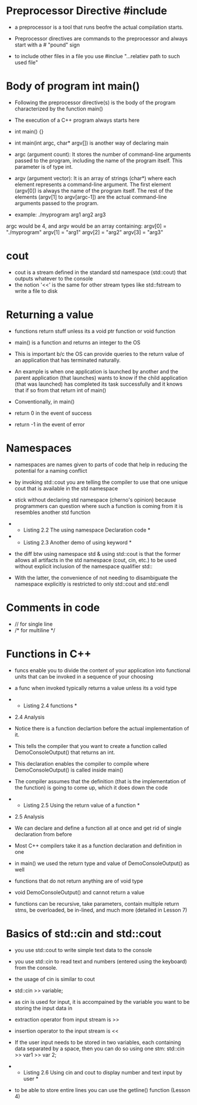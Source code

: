 # Preprocessor Directive #include

- a preprocessor is a tool that runs beofre the actual compilation starts.
- Preprocessor directives are commands to the preprocessor and always start with a # "pound" sign

- to include other files in a file you use #inclue "...relatiev path to such used file"


# Body of program int main()

- Following the preprocessor directive(s) is the body of the program characterized by the function main()
- The execution of a C++ program always starts here

- int main() {}
- int main(int argc, char* argv[]) is another way of declaring main

- argc (argument count): 
It stores the number of command-line arguments passed to the program, including the name of the program itself. 
This parameter is of type int.

- argv (argument vector): 
It is an array of strings (char*) where each element represents a command-line argument. 
The first element (argv[0]) is always the name of the program itself. 
The rest of the elements (argv[1] to argv[argc-1]) are the actual command-line arguments passed to the program.

- example:
./myprogram arg1 arg2 arg3

argc would be 4, and argv would be an array containing:
argv[0] = "./myprogram"
argv[1] = "arg1"
argv[2] = "arg2"
argv[3] = "arg3"


# cout

- cout is a stream defined in the standard std namespace (std::cout) that outputs whatever to the console
- the notion '<<' is the same for other stream types like std::fstream to write a file to disk


# Returning a value

- functions return stuff unless its a void ptr function or void function
- main() is a function and returns an integer to the OS
- This is important b/c the OS can provide queries  to the return value of an application that has terminated naturally.

- An example is when one application is launched by another and the parent application (that launches) wants to know if the child application
    (that was launched) has completed its task successfully and it knows that if so from that return int of main()

- Conventionally, in main()
- return 0 in the event of success
- return -1 in the event of error


# Namespaces

- namespaces are names given to parts of code that help in reducing the potential for a naming conflict

- by invoking std::cout you are telling the compiler to use that one unique cout that is available in the std namespace
- stick without declaring std namespace (cherno's opinion) because programmers can question where such a function is coming from it is resembles another std function

- * Listing 2.2 The using namespace Declaration code *
- * Listing 2.3 Another demo of using keyword *

- the diff btw using namespace std & using std::cout is that the former allows all artifacts in the std namespace (cout, cin, etc.) to be used without explicit inclusion
    of the namespace qualifier std::
- With the latter, the convenience of not needing to disambiguate the namespace explicitly is restricted to only std::cout and std::endl


# Comments in code

- // for single line
- /* for multiline */


# Functions in C++

- funcs enable you to divide the content of your application into functional units that can be invoked in a sequence of your choosing
- a func when invoked typically returns a value unless its a void type

- * Listing 2.4 functions *

- 2.4 Analysis
- Notice there is a function declartion before the actual implementation of it.
- This tells the compiler that you want to create a function called DemoConsoleOutput() that returns an int.
- This declaration enables the compiler to compile where DemoConsoleOutput() is called inside main()

- The compiler assumes that the definition (that is the implementation of the function) is going to come up, which it does down the code


- * Listing 2.5 Using the return value of a function *

- 2.5 Analysis
- We can declare and define a function all at once and get rid of single declaration from before
- Most C++ compilers take it as a function declaration and definition in one
- in main() we used the return type and value of DemoConsoleOutput() as well

- functions that do not return anything are of void type
- void DemoConsoleOutput() and cannot return a value

- functions can be recursive, take parameters, contain multiple return stms, be overloaded, be in-lined, and much more (detailed in Lesson 7)


# Basics of std::cin and std::cout

- you use std::cout to write simple text data to the console
- you use std::cin to read text and numbers (entered using the keyboard) from the console.

- the usage of cin is similar to cout
- std::cin >> variable;
- as cin is used for input, it is accompained by the variable you want to be storing the input data in

- extraction operator from input stream is >>
- insertion operator to the input stream is <<

- If the user input needs to be stored in two variables, each containing data separated by a space, then you can do so using one stm:
std::cin >> var1 >> var 2;

- * Listing 2.6 Using cin and cout to display number and text input by user * 

- to be able to store entire lines you can use the getline() function (Lesson 4)